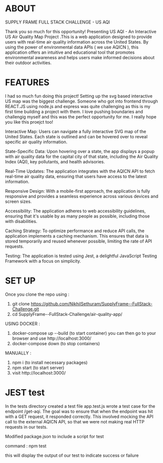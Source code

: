 # ABOUT

SUPPLY FRAME FULL STACK CHALLENGE - US AQI

Thank you so much for this opportunity! Presenting US AQI - An Interactive US Air Quality Map Project .This is a web application designed to provide users with real-time air quality information across the United States. By using the power of environmental data APIs ( we use AQICN ), this application offers an intuitive and educational tool that promotes environmental awareness and helps users make informed decisions about their outdoor activities.

# FEATURES

I had so much fun doing this project! Setting up the svg based interactive US map was the biggest challenge. Someone who got into frontend through REACT.JS using node.js and express was quite challenging as this is my first time building a project with them. I love pushing boundaries and challengig myself and this was the perfect opportunity for me. I really hope you like this proejct too!

Interactive Map: Users can navigate a fully interactive SVG map of the United States. Each state is outlined and can be hovered over to reveal specific air quality information.

State-Specific Data: Upon hovering over a state, the app displays a popup with air quality data for the capital city of that state, including the Air Quality Index (AQI), key pollutants, and health advisories.

Real-Time Updates: The application integrates with the AQICN API to fetch real-time air quality data, ensuring that users have access to the latest information.

Responsive Design: With a mobile-first approach, the application is fully responsive and provides a seamless experience across various devices and screen sizes.

Accessibility: The application adheres to web accessibility guidelines, ensuring that it's usable by as many people as possible, including those with disabilities.

Caching Strategy: To optimize performance and reduce API calls, the application implements a caching mechanism. This ensures that data is stored temporarily and reused whenever possible, limiting the rate of API requests.

Testing: The application is tested using Jest, a delightful JavaScript Testing Framework with a focus on simplicity.

# SET UP

Once you clone the repo using :

1. git clone https://github.com/NikhilSethuram/SupplyFrame--FullStack-Challenge.git
2. cd SupplyFrame--FullStack-Challenge/air-quality-app/

USING DOCKER :

1. docker-compose up --build (to start container)
   you can then go to your browser and use http://localhost:3000/
2. docker-compose down (to stop containers)

MANUALLY :

1. npm i (to install necessary packages)
2. npm start (to start server)
3. visit http://localhost:3000/

# JEST test

In the tests directory created a test file app.test.js
wrote a test case for the endpoint /get-aqi. The goal was to ensure that when the endpoint was hit with a GET request, it responded correctly. This involved mocking the API call to the external AQICN API, so that we were not making real HTTP requests in our tests.

Modified package.json to include a script for test

command : npm test

this will display the output of our test to indicate success or failure
